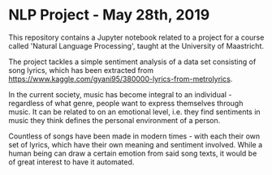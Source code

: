 # NLP Project - May 28th, 2019

This repository contains a Jupyter notebook related to a project for a course called 'Natural Language Processing', taught at the University of Maastricht.

The project tackles a simple sentiment analysis of a data set consisting of song lyrics, which has been extracted from https://www.kaggle.com/gyani95/380000-lyrics-from-metrolyrics.

In the current society, music has become integral to an individual - regardless of what genre, people want to express themselves through music. It can be related to on an emotional level, i.e. they find sentiments in music they think defines the personal environment of a person.

Countless of songs have been made in modern times - with each their own set of lyrics, which have their own meaning and sentiment involved. While a human being can draw a certain emotion from said song texts, it would be of great interest to have it automated.
